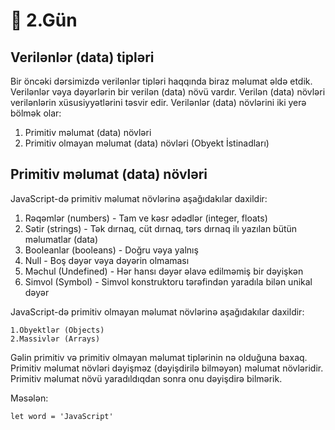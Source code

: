 # 📔 2.Gün

## Verilənlər (data) tipləri

Bir öncəki dərsimizdə verilənlər tipləri haqqında biraz məlumat əldə etdik. Verilənlər vəya dəyərlərin bir verilən (data) növü vardır.
Verilən (data) növləri verilənlərin xüsusiyyətlərini təsvir edir. Verilənlər (data) növlərini iki yerə bölmək olar:

1. Primitiv məlumat (data) növləri
2. Primitiv olmayan məlumat (data) növləri (Obyekt İstinadları)

## Primitiv məlumat (data) növləri

JavaScript-də primitiv məlumat növlərinə aşağıdakılar daxildir:

1.  Rəqəmlər (numbers) - Tam ve kəsr ədədlər (integer, floats)
2.  Sətir (strings) - Tək dırnaq, cüt dırnaq, tərs dırnaq ilı yazılan bütün məlumatlar (data)
3.  Booleanlar (booleans) - Doğru vəya yalnış
4.  Null - Boş dəyər vəya dəyərin olmaması
5.  Məchul (Undefined) - Hər hansı dəyər əlavə edilməmiş bir dəyişkən
6.  Simvol (Symbol) - Simvol konstruktoru tərəfindən yaradıla bilən unikal dəyər

JavaScript-də primitiv olmayan məlumat növlərinə aşağıdakılar daxildir:

    1.Obyektlər (Objects)
    2.Massivlər (Arrays)

Gəlin primitiv və primitiv olmayan məlumat tiplərinin nə olduğuna baxaq. Primitiv məlumat növləri dəyişməz (dəyişdirilə bilməyən) məlumat növləridir. Primitiv məlumat növü yaradıldıqdan sonra onu dəyişdirə bilmərik.

Məsələn:

    let word = 'JavaScript'
